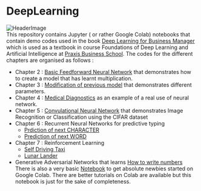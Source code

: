 # DeepLearning
![HeaderImage](https://camo.githubusercontent.com/f5f666135f2b4aa8ab4ff043b3c183a0d67a869e/68747470733a2f2f312e62702e626c6f6773706f742e636f6d2f2d57416a594961516f666f302f59454230635173534753492f41414141414141416b6f452f54705163574252477475304e3031306c6d69545339634648754777584234355051434c63424741735948512f7331363030302f636f6c616248656164657230302e706e67) <br>
This repository contains Jupyter ( or rather Google Colab) notebooks that contain demo codes used in the book [Deep Learning for Business Manager](https://aidl4managers.blogspot.com/p/home.html) which is used as a textbook in course Foundations of Deep Learning and Artificial Intelligence at [Praxis Business School](http://www.praxis.ac.in). The codes for the different chapters are organised as follows :
- Chapter 2 : [Basic Feedforward Neural Network](https://github.com/Praxis-QR/DeepLearning/blob/main/AI_DL_Chapter_2_Neural_Networks.ipynb) that demonstrates how to create a model that has learnt multiplication.
- Chapter 3 : [Modification of previous model](https://github.com/Praxis-QR/DeepLearning/blob/main/AI_DL_Chapter_3_Under_the_Hood.ipynb) that demonstrates different parameters.
- Chapter 4 : [Medical Diagnostics](https://github.com/Praxis-QR/DeepLearning/blob/main/AI_DL_Chapter_4_Medical_Prediction.ipynb) as an example of a real use of neural network.
- Chapter 5 : [Convulational Neural Network](https://github.com/Praxis-QR/DeepLearning/blob/main/AI_DL_Chapter_5_CNN_Image_Classification.ipynb) that demonstrates Image Recognition or Classification using the CIFAR dataset
- Chapter 6 : Recurrent Neural Networks for predictive typing
  - [Prdiction of next CHARACTER](https://github.com/Praxis-QR/DeepLearning/blob/main/AI_DL_Chapter_6A_RNN_predictive_typing_Characters.ipynb)
  - [Prediction of next WORD](https://github.com/Praxis-QR/DeepLearning/blob/main/AI_DL_Chapter_6B_RNN_predictive_typing_Words.ipynb)
- Chapter 7 : Reinforcement Learning 
  - [Self Driving Taxi](https://github.com/Praxis-QR/DeepLearning/blob/main/AI_DL_Chapter_7A_Reinforcement_Learning_TaxiV3_v1.ipynb)
  - [Lunar Lander](https://github.com/Praxis-QR/DeepLearning/blob/main/AI_DL_Chapter_7B_Reinforcement_Learning_LunarLander_v2_DQN_v2.ipynb)
- Generative Adversarial Networks that learns [How to write numbers](https://github.com/Praxis-QR/DeepLearning/blob/main/AI_DL_Chapter_8_GAN.ipynb) <br>
There is also a very basic [Notebook](https://github.com/Praxis-QR/DeepLearning/blob/main/AI_DL_Starter.ipynb) to get absolute newbies started on Google Colab. There are better tutorials on Colab are available but this notebook is just for the sake of completeness.

